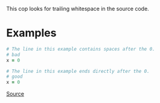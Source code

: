 
This cop looks for trailing whitespace in the source code.

# Examples

```ruby
# The line in this example contains spaces after the 0.
# bad
x = 0

# The line in this example ends directly after the 0.
# good
x = 0
```

[Source](http://www.rubydoc.info/gems/rubocop/RuboCop/Cop/Layout/TrailingWhitespace)